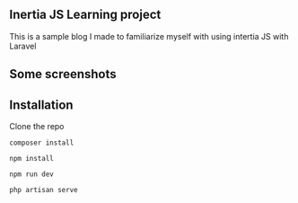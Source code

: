 ## Inertia JS Learning project

This is a sample blog I made to familiarize myself with using intertia JS with Laravel


## Some screenshots



## Installation

Clone the repo

```
composer install
```

```
npm install
```

```
npm run dev
```

```
php artisan serve
```